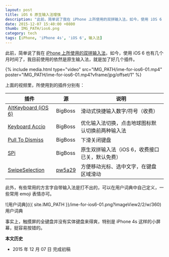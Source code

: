 ```yaml
---
layout: post
title: iOS 6 原生输入法增强
description: "此前，简单说了我在 iPhone 上所使用的双拼输入法，如今，使用 iOS 6 也有几个月时间了，我目前使用的依然是原生输入法，就是加了好几个插件。"
date: 2015-12-07 15:40:00 +0800
thumb: IMG_PATH/ios6.png
category: tech
tags: [iPhone, 'iPhone 4s', 'iOS 6', 输入法]
---
```


此前，简单说了我在 [iPhone 上所使用的双拼输入法](/shuangpin-for-iphone.html)，如今，使用 iOS 6 也有几个月时间了，我目前使用的依然是原生输入法，就是加了好几个插件。

{% include media.html type="video" src="IMG_PATH/ime-for-ios6-01.mp4" poster="IMG_PATH/ime-for-ios6-01.mp4?vframe/jpg/offset/1" %}

上面的视频里，所使用到的插件分别有：

|    插件   |    源    |  说明  | 
|-----------|----------|--------|
|[AltKeyboard (iOS 6)](cydia://package/com.a3tweaks.altkeyboard)|BigBoss|滑动式快捷输入数字/符号（收费）|
|[Keyboard Accio](cydia://package/tw.hiraku.keyboardaccio)|BigBoss|优化输入法切换，点击地球图标默认切换前两种输入法|
|[Pull To Dismiss](cydia://package/com.rpetrich.pulltodismiss)|BigBoss|下滑关闭键盘|
|[SPi](cydia://package/com.gviridis.spi)|BigBoss|原生双拼输入法（iOS 6，收费接口已关，默认免费）|
|[SwipeSelection](cydia://package/com.iky1e.swipeselection)|[pw5a29](cydia://url/https://cydia.saurik.com/api/share#?source=https://pw5a29.github.io/)|方便移动光标、选中文字，在键盘区域滑动|

此外，有些常用的方言字自带输入法是打不出的，可以在用户词典中自己定义，一些常用 emoji 表情亦可。

![用户词典]({{ site.IMG_PATH }}/ime-for-ios6-01.png?imageView2/2/w/360)
用户词典

事实上，触摸屏的全键盘并没有实体键盘来得爽，特别是 iPhone 4s 这样的小屏幕，挺容易按错的。

**本文历史**

* 2015 年 12 月 07 日 完成初稿
